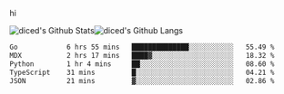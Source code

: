 hi

<img align="center" style="padding:0" src="https://github-readme-stats-diced.vercel.app/api?username=diced&show_icons=true&count_private=true&include_all_commits=true&hide=contribs&hide_border=true&hide_title=true&hide_border=true&theme=transparent" alt="diced's Github Stats"><img align="center" style="padding:0" src="https://github-readme-stats-diced.vercel.app/api/top-langs/?username=diced&layout=compact&hide_border=true&theme=transparent" alt="diced's Github Langs">

<!--START_SECTION:waka-->

```txt
Go            6 hrs 55 mins   ██████████████░░░░░░░░░░░   55.49 %
MDX           2 hrs 17 mins   ████▓░░░░░░░░░░░░░░░░░░░░   18.32 %
Python        1 hr 4 mins     ██░░░░░░░░░░░░░░░░░░░░░░░   08.60 %
TypeScript    31 mins         █░░░░░░░░░░░░░░░░░░░░░░░░   04.21 %
JSON          21 mins         ▓░░░░░░░░░░░░░░░░░░░░░░░░   02.86 %
```

<!--END_SECTION:waka-->
